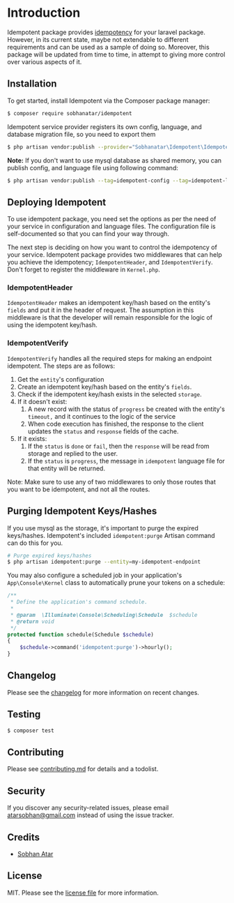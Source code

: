 # Introduction

Idempotent package provides [idempotency](https://restfulapi.net/idempotent-rest-apis/) for your laravel package.
However, in its current state, maybe not extendable to different requirements and can be used as a sample of doing so.
Moreover, this package will be updated from time to time, in attempt to giving more control over various aspects of it.

## Installation

To get started, install Idempotent via the Composer package manager:

```bash
$ composer require sobhanatar/idempotent
```

Idempotent service provider registers its own config, language, and database migration file, so you need to export them

```bash
$ php artisan vendor:publish --provider="Sobhanatar\Idempotent\IdempotentServiceProvider"
```

**Note:** If you don't want to use mysql database as shared memory, you can publish config, and language file using
following command:

```bash
$ php artisan vendor:publish --tag=idempotent-config --tag=idempotent-language
```

## Deploying Idempotent

To use idempotent package, you need set the options as per the need of your service in configuration and language files.
The configuration file is self-documented so that you can find your way through.

The next step is deciding on how you want to control the idempotency of your service. Idempotent package provides two
middlewares that can help you achieve the idempotency; `IdempotentHeader`, and `IdempotentVerify`. Don't forget to
register the middleware in `Kernel.php`.

### IdempotentHeader

`IdempotentHeader` makes an idempotent key/hash based on the entity's `fields` and put it in the header of request. The
assumption in this middleware is that the developer will remain responsible for the logic of using the idempotent
key/hash.

### IdempotentVerify

`IdempotentVerify` handles all the required steps for making an endpoint idempotent. The steps are as follows:

1. Get the `entity`'s configuration
2. Create an idempotent key/hash based on the entity's `fields`.
3. Check if the idempotent key/hash exists in the selected `storage`.
4. If it doesn't exist:
    1. A new record with the status of `progress` be created with the entity's `timeout,` and it continues to the logic
       of the service
    2. When code execution has finished, the response to the client updates the `status` and `response` fields of the
       cache.
5. If it exists:
    1. If the `status` is `done` or `fail`, then the `response` will be read from storage and replied to the user.
    2. If the `status` is `progress`, the message in `idempotent` language file for that entity will be returned.

Note: Make sure to use any of two middlewares to only those routes that you want to be idempotent, and not all the
routes.

## Purging Idempotent Keys/Hashes

If you use mysql as the storage, it's important to purge the expired keys/hashes. Idempotent's included
`idempotent:purge` Artisan command can do this for you.

```bash
# Purge expired keys/hashes
$ php artisan idempotent:purge --entity=my-idempotent-endpoint
```

You may also configure a scheduled job in your application's `App\Console\Kernel` class to automatically prune your
tokens on a schedule:

```php
/**
 * Define the application's command schedule.
 *
 * @param  \Illuminate\Console\Scheduling\Schedule  $schedule
 * @return void
 */
protected function schedule(Schedule $schedule)
{
    $schedule->command('idempotent:purge')->hourly();
}

```

## Changelog

Please see the [changelog](changelog.MD) for more information on recent changes.

## Testing

```bash
$ composer test
```

## Contributing

Please see [contributing.md](contributing.md) for details and a todolist.

## Security

If you discover any security-related issues, please email atarsobhan@gmail.com instead of using the issue tracker.

## Credits

- [Sobhan Atar][link-author]

## License

MIT. Please see the [license file](license.MD) for more information.

[ico-version]: https://img.shields.io/packagist/v/sobhanatar/idempotent.svg?style=flat-square

[ico-downloads]: https://img.shields.io/packagist/dt/sobhanatar/idempotent.svg?style=flat-square

[ico-travis]: https://img.shields.io/travis/sobhanatar/idempotent/master.svg?style=flat-square

[ico-styleci]: https://styleci.io/repos/12345678/shield

[link-packagist]: https://packagist.org/packages/sobhanatar/idempotent

[link-downloads]: https://packagist.org/packages/sobhanatar/idempotent

[link-travis]: https://travis-ci.org/sobhanatar/idempotent

[link-styleci]: https://styleci.io/repos/12345678

[link-author]: https://github.com/sobhanatar

[link-contributors]: ../../contributors
